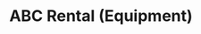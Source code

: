 ---
title: "ABC Rental (Equipment)"
url: /scarborough/abc-rental-equipment/
shop: storage rental
---